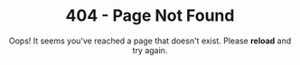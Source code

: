 <h1 align="center">404 - Page Not Found</h1>

<p align="center">Oops! It seems you've reached a page that doesn't exist. Please <strong>reload</strong> and try again.</p>
